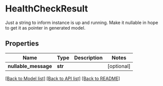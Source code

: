 # HealthCheckResult

Just a string to inform instance is up and running. Make it nullable in hope to get it as pointer in generated model.

## Properties
Name | Type | Description | Notes
------------ | ------------- | ------------- | -------------
**nullable_message** | **str** |  | [optional] 

[[Back to Model list]](../README.md#documentation-for-models) [[Back to API list]](../README.md#documentation-for-api-endpoints) [[Back to README]](../README.md)


